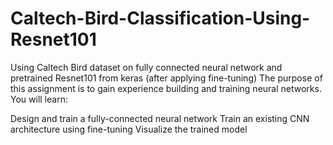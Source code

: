 # Caltech-Bird-Classification-Using-Resnet101
Using Caltech Bird dataset on fully connected neural network and pretrained Resnet101 from keras (after applying fine-tuning)
The purpose of this assignment is to gain experience building and training neural networks. You will learn:

Design and train a fully-connected neural network
Train an existing CNN architecture using fine-tuning
Visualize the trained model
